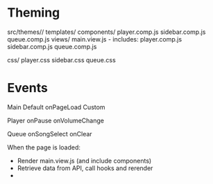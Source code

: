 # Theming

src/themes/<NAME>/
 templates/
  components/
   player.comp.js
   sidebar.comp.js
   queue.comp.js
  views/
   main.view.js - includes:
    player.comp.js
    sidebar.comp.js
    queue.comp.js
    
 css/
  player.css
  sidebar.css
  queue.css


# Events

Main
 Default
  onPageLoad
 Custom

Player
 onPause
 onVolumeChange

Queue
 onSongSelect
 onClear


When the page is loaded:
 * Render main.view.js (and include components)
 * Retrieve data from API, call hooks and rerender
 * 